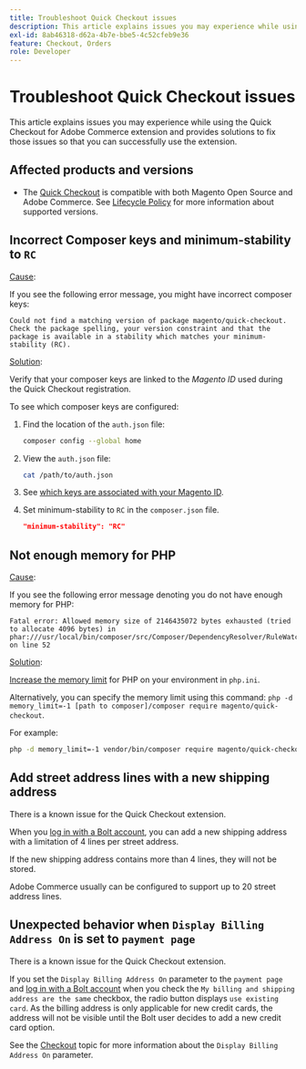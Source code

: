 ```yaml
---
title: Troubleshoot Quick Checkout issues
description: This article explains issues you may experience while using the Quick Checkout for Adobe Commerce extension and provides solutions to fix those issues so that you can successfully use the extension.
exl-id: 8ab46318-d62a-4b7e-bbe5-4c52cfeb9e36
feature: Checkout, Orders
role: Developer
---
```

# Troubleshoot Quick Checkout issues

This article explains issues you may experience while using the Quick Checkout for Adobe Commerce extension and provides solutions to fix those issues so that you can successfully use the extension.

## Affected products and versions

* The [Quick Checkout](https://experienceleague.adobe.com/docs/commerce-merchant-services/quick-checkout/overview.html) is compatible with both Magento Open Source and Adobe Commerce. See [Lifecycle Policy](https://experienceleague.adobe.com/docs/commerce-operations/release/planning/lifecycle-policy.html) for more information about supported versions.

## Incorrect Composer keys and minimum-stability to `RC`

<u>Cause</u>:

If you see the following error message, you might have incorrect composer keys:

```terminal
Could not find a matching version of package magento/quick-checkout. Check the package spelling, your version constraint and that the package is available in a stability which matches your minimum-stability (RC).
```

<u>Solution</u>:

Verify that your composer keys are linked to the _Magento ID_ used during the Quick Checkout registration.

To see which composer keys are configured:

1. Find the location of the `auth.json` file:

   ```bash
   composer config --global home
   ```

1. View the `auth.json` file:

   ```bash
   cat /path/to/auth.json
   ```

1. See [which keys are associated with your Magento ID](https://devdocs.magento.com/guides/v2.4/install-gde/prereq/connect-auth.html).

1. Set minimum-stability to `RC` in the `composer.json` file.

   ```json
   "minimum-stability": "RC"
   ```

## Not enough memory for PHP

<u>Cause</u>:

If you see the following error message denoting you do not have enough memory for PHP:

```terminal
Fatal error: Allowed memory size of 2146435072 bytes exhausted (tried to allocate 4096 bytes) in phar:///usr/local/bin/composer/src/Composer/DependencyResolver/RuleWatchGraph.php on line 52
```

<u>Solution</u>:

[Increase the memory limit](https://devdocs.magento.com/cloud/project/magento-app-php-ini.html#increase-php-memory-limit) for PHP on your environment in `php.ini`.

Alternatively, you can specify the memory limit using this command: `php -d memory_limit=-1 [path to composer]/composer require magento/quick-checkout`.

For example:

```bash
php -d memory_limit=-1 vendor/bin/composer require magento/quick-checkout
```

## Add street address lines with a new shipping address

There is a known issue for the Quick Checkout extension.

When you [log in with a Bolt account](https://help.bolt.com/shoppers/guides/checkout/log-in/), you can add a new shipping address with a limitation of 4 lines per street address.

If the new shipping address contains more than 4 lines, they will not be stored.

Adobe Commerce usually can be configured to support up to 20 street address lines.

## Unexpected behavior when `Display Billing Address On` is set to `payment page`

There is a known issue for the Quick Checkout extension.

If you set the `Display Billing Address On` parameter to the `payment page` and [log in with a Bolt account](https://help.bolt.com/shoppers/guides/checkout/log-in/) when you check the `My billing and shipping address are the same` checkbox, the radio button displays `use existing card`. As the billing address is only applicable for new credit cards, the address will not be visible until the Bolt user decides to add a new credit card option.

See the [Checkout](https://docs.magento.com/user-guide/configuration/sales/checkout.html) topic for more information about the `Display Billing Address On` parameter.
